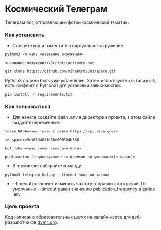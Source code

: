 # Космический Телеграм

Телеграм бот, отправляющий фотки космической тематики

### Как установить

- Скачайте код и поместите в виртуальное окружение
```
python3 -m venv <название окружения>
```
```
<название окружения>\Scripts\activate.bat
```
```
git clone https://github.com/mihakurd2003/space.git
```

Python3 должен быть уже установлен. 
Затем используйте `pip` (или `pip3`, есть конфликт с Python2) для установки зависимостей:
```
pip install -r requirements.txt
```
### Как пользоваться
- Для начала создайте файл .env в директории проекта, в этом файле создайте переменные:
```
token_NASA=<ваш токен с сайта https://api.nasa.gov/>
```
```
id_spacex=5eb87d46ffd86e000604b388
```
```
bot_token=<ваш токен телеграм бота>
```
```
publication_frequency=<кол-во времени по умолчанию(в часах)>
```
- В терминале набирайте команду:
```
python3 telegram_bot.py --timeout <кол-во часов>
```
- --timeout позволяет изменить частоту отправки фотографий. По умолчанию --timeout равен значению publication_frequency в файле .env

### Цель проекта

Код написан в образовательных целях на онлайн-курсе для веб-разработчиков [dvmn.org](https://dvmn.org/).